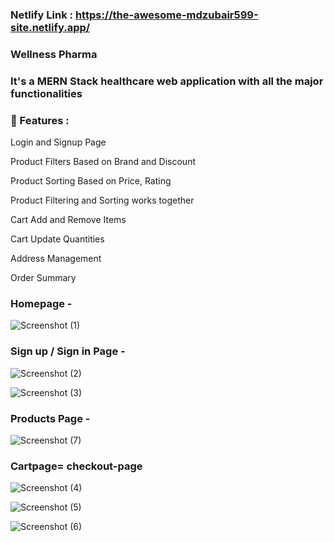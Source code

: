 

### Netlify Link : https://the-awesome-mdzubair599-site.netlify.app/

### Wellness Pharma 

 ### It's a MERN Stack healthcare web application with all the major functionalities

### 🚀 Features :


Login and Signup Page 
  
Product Filters Based on Brand and Discount
  
Product Sorting Based on Price, Rating
  
  
Product Filtering and Sorting works together
  
Cart Add and Remove Items
  
Cart Update Quantities
  
Address Management
  
Order Summary

### Homepage -
![Screenshot (1)](https://user-images.githubusercontent.com/101566430/204128241-ad7bf5b0-fd4d-4d89-b9b8-fac71521d60c.png)


 
### Sign up / Sign in Page - 
![Screenshot (2)](https://user-images.githubusercontent.com/101566430/204127867-c8c54ad8-5e2e-4d0a-9770-e9709909c631.png)
  
![Screenshot (3)](https://user-images.githubusercontent.com/101566430/204127868-a4f6e080-c7bc-411d-8cdf-69a1b12087c9.png)
  
  
  ### Products Page -
  ![Screenshot (7)](https://user-images.githubusercontent.com/101566430/204128141-fb38f1c1-4725-427c-8957-3ac7ca00c9ef.png)

### Cartpage= checkout-page
  
![Screenshot (4)](https://user-images.githubusercontent.com/101566430/204127871-37242f1d-1e74-43e9-bc47-623e11bfe652.png)
  
![Screenshot (5)](https://user-images.githubusercontent.com/101566430/204127873-861da738-beea-45ed-b3e5-a5327047759d.png)
  
![Screenshot (6)](https://user-images.githubusercontent.com/101566430/204127875-2eaaafb8-a7e3-4957-a7d0-0daf1ff1665b.png)
